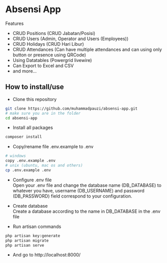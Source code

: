 # **Absensi App**

Features
- CRUD Positions (CRUD Jabatan/Posisi)
- CRUD Users (Admin, Operator and Users (Employees))
- CRUD Holidays (CRUD Hari Libur)
- CRUD Attendances (Can have multiple attendances and can using only button or presence using QRCode)
- Using Datatables (Powergrid livewire)
- Can Export to Excel and CSV
- and more...

## How to install/use

-   Clone this repository

```sh
git clone https://github.com/muhammadpauzi/absensi-app.git
# make sure you are in the folder
cd absensi-app
```

-   Install all packages

```sh
composer install
```

-   Copy/rename file .env.example to .env

```sh
# windows
copy .env.example .env
# unix (ubuntu, mac os and others)
cp .env.example .env
```

-   Configure .env file
    <br>
    Open your .env file and change the database name (DB_DATABASE) to whatever you have, username (DB_USERNAME) and password (DB_PASSWORD) field correspond to your configuration.

-   Create database
    <br>
    Create a database according to the name in DB_DATABASE in the .env file

-   Run artisan commands

```sh
php artisan key:generate
php artisan migrate
php artisan serve
```

-   And go to http://localhost:8000/
